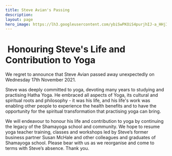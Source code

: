 ```yaml
---
title: Steve Avian's Passing
description:
layout: page
hero_image: https://lh3.googleusercontent.com/ybiSwPKOiS4purjhIJ-a_HHjIk9dCqonGqnNp2YszFgoJTLsX70zz6E8UwuntOAE-LSbqiW9XwGSjFL7Xg=w640
---
```



# &nbsp;Honouring Steve's Life and Contribution to Yoga


We regret to announce that Steve Avian passed away unexpectedly on Wednesday 17th November 2021.

Steve was deeply committed to yoga, devoting many years to studying and practising Hatha Yoga. He embraced all aspects of Yoga, its cultural and spiritual roots and philosophy - it was his life, and his life's work was enabling other people to experience the health benefits and to have the opportunity for the spiritual transformation that practising yoga can bring.

We will endeavour to honour his life and contribution to yoga by continuing the legacy of the Shamayoga school and community. We hope to resume yoga teacher training, classes and workshops led by Steve’s former business partner Susan McHale and other colleagues and graduates of Shamayoga school. Please bear with us as we reorganise and come to terms with Steve’s absence. Thank you.




